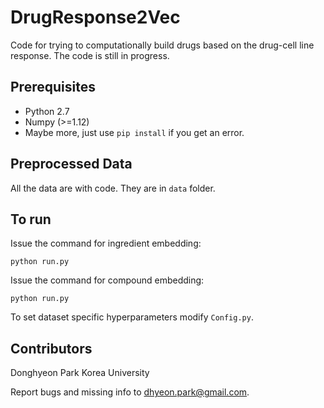# DrugResponse2Vec
Code for trying to computationally build drugs based on the drug-cell line response. The code is still in progress.

## Prerequisites
- Python 2.7
- Numpy (>=1.12)
- Maybe more, just use `pip install` if you get an error.


## Preprocessed Data
All the data are with code. They are in `data` folder.

## To run
Issue the command for ingredient embedding:
```
python run.py
```

Issue the command for compound embedding:
```
python run.py
```

To set dataset specific hyperparameters modify `Config.py`.



## Contributors
Donghyeon Park
Korea University

Report bugs and missing info to dhyeon.park@gmail.com.
